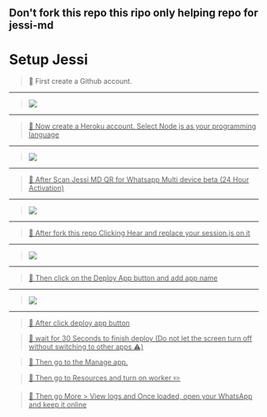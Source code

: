 ## Don't fork this repo this ripo only helping repo for jessi-md


# Setup Jessi


 >🦋 First create a Github account.
  
----


> <a href="https://github.com/whiteshadowofficial/Jessi-Setup/blob/main/github.md"><img src="https://img.shields.io/badge/Create-Github Account-ff0000?style=for-the-badge&logo=github&logoColor=ff000000&link=https://www.youtube.com/c/BOTINDO" /><br>


----


> 🦋 Now create a Heroku account. Select Node js as your programming language
  

----


> <a href="https://github.com/whiteshadowofficial/Jessi-Setup/blob/main/Heroku.md"><img src="https://img.shields.io/badge/Create-Heroku Account-ff0000?style=for-the-badge&logo=heroku&logoColor=ff000000&link=https://www.youtube.com/c/BOTINDO" /><br>


----


> 🦋 After Scan Jessi MD QR for Whatsapp Multi device beta (24 Hour Activation)
  
 
-----


> <a href="https://github.com/whiteshadowofficial/Jessi-Setup/blob/main/replit.md"><img src="https://img.shields.io/badge/Get Qr-Using Replit     .-ff0000?style=for-the-badge&logo=replit&logoColor=ff000000&link=https://www.youtube.com/c/BOTINDO" /><br>


----


> 🦋 After fork this repo Clicking Hear and replace your session.js on it
   
  
----


> <a href="https://github.com/whiteshadowofficial/Jessi-Setup/blob/main/fork.md"><img src="https://img.shields.io/badge/Fork  .-My Repository  .-ff0000?style=for-the-badge&logo=github&logoColor=ff000000&link=https://www.youtube.com/c/BOTINDO" /><br>


----


> 🦋 Then click on the Deploy App button and add app name 
  

----


> <a href="https://github.com/whiteshadowofficial/Jessi-Setup/blob/main/heroku_deploy.md"><img src="https://img.shields.io/badge/Deploy-Bot To heroku  .-ff0000?style=for-the-badge&logo=heroku&logoColor=ff000000&link=https://www.youtube.com/c/BOTINDO" /><br>


----
 

> 🦋 After click deploy app button 
   
> 🦋 wait for 30 Seconds to finish deploy (Do not let the screen turn off without switching to other apps ⚠️)
  
> 🦋 Then go to the Manage app.
   
> 🦋 Then go to Resources and turn on worker ✏️ 
  
> 🦋 Then go More > View logs and Once loaded, open your WhatsApp and keep it online

